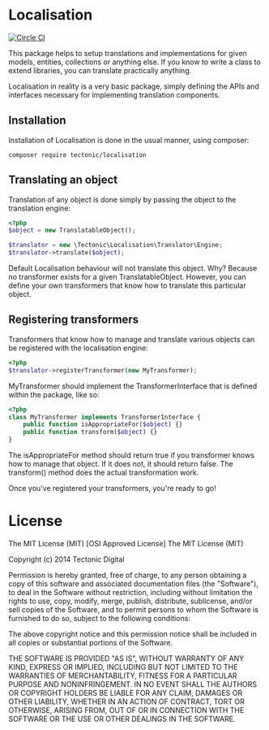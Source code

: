 # Localisation

[![Circle CI](https://circleci.com/gh/tectonic/localisation.png?style=badge)](https://circleci.com/gh/tectonic/localisation)

This package helps to setup translations and implementations for given models, entities, collections or anything else. If you know to write a class to extend libraries, you can translate practically anything.

Localisation in reality is a very basic package, simply defining the APIs and interfaces necessary for implementing translation components.

## Installation

Installation of Localisation is done in the usual manner, using composer:

```cli
composer require tectonic/localisation
```

## Translating an object

Translation of any object is done simply by passing the object to the translation engine:

```php
<?php
$object = new TranslatableObject();

$translator = new \Tectonic\Localisation\Translator\Engine;
$translator->translate($object);
```

Default Localisation behaviour will not translate this object. Why? Because no transformer exists for a given TranslatableObject. However, you can define your own transformers that know how to translate this particular object.

## Registering transformers

Transformers that know how to manage and translate various objects can be registered with the localisation engine:

```php
<?php
$translator->registerTransformer(new MyTransformer);
```

MyTransformer should implement the TransformerInterface that is defined within the package, like so:

```php
<?php
class MyTransformer implements TransformerInterface {
    public function isAppropriateFor($object) {}
    public function transform($object) {}
}
```

The isAppropriateFor method should return true if you transformer knows how to manage that object. If it does not, it should return false. The transform() method does the actual transformation work.

Once you've registered your transformers, you're ready to go!

# License

The MIT License (MIT)
[OSI Approved License]
The MIT License (MIT)

Copyright (c) 2014 Tectonic Digital

Permission is hereby granted, free of charge, to any person obtaining a copy of this software and associated documentation files (the "Software"), to deal in the Software without restriction, including without limitation the rights to use, copy, modify, merge, publish, distribute, sublicense, and/or sell copies of the Software, and to permit persons to whom the Software is furnished to do so, subject to the following conditions:

The above copyright notice and this permission notice shall be included in all copies or substantial portions of the Software.

THE SOFTWARE IS PROVIDED "AS IS", WITHOUT WARRANTY OF ANY KIND, EXPRESS OR IMPLIED, INCLUDING BUT NOT LIMITED TO THE WARRANTIES OF MERCHANTABILITY, FITNESS FOR A PARTICULAR PURPOSE AND NONINFRINGEMENT. IN NO EVENT SHALL THE AUTHORS OR COPYRIGHT HOLDERS BE LIABLE FOR ANY CLAIM, DAMAGES OR OTHER LIABILITY, WHETHER IN AN ACTION OF CONTRACT, TORT OR OTHERWISE, ARISING FROM, OUT OF OR IN CONNECTION WITH THE SOFTWARE OR THE USE OR OTHER DEALINGS IN THE SOFTWARE.